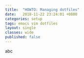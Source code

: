 ```yaml
---
title:  "HOWTO: Managing dotfiles"
date:   2018-11-22 23:24:01 +0800
categories: setup
tags: emacs vim dotfiles
layout: single
classes: wide
published: false
---
```


abc

